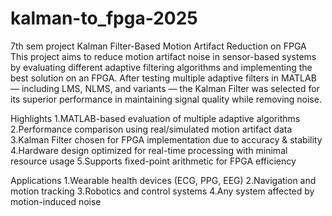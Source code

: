 # kalman-to_fpga-2025
7th sem project
Kalman Filter-Based Motion Artifact Reduction on FPGA
This project aims to reduce motion artifact noise in sensor-based systems by evaluating different adaptive filtering algorithms and implementing the best solution on an FPGA.
After testing multiple adaptive filters in MATLAB — including LMS, NLMS, and variants — the Kalman Filter was selected for its superior performance in maintaining signal quality while removing noise.

Highlights
1.MATLAB-based evaluation of multiple adaptive algorithms
2.Performance comparison using real/simulated motion artifact data
3.Kalman Filter chosen for FPGA implementation due to accuracy & stability
4.Hardware design optimized for real-time processing with minimal resource usage
5.Supports fixed-point arithmetic for FPGA efficiency

Applications
1.Wearable health devices (ECG, PPG, EEG)
2.Navigation and motion tracking
3.Robotics and control systems
4.Any system affected by motion-induced noise
